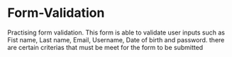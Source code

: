 # Form-Validation
Practising form validation. This form is able to validate user inputs such as Fist name, Last name, Email, Username, Date of birth and password. there are certain criterias that must be meet for the form to be submitted
